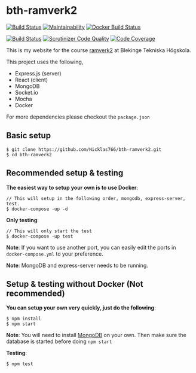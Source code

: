 # bth-ramverk2

[![Build Status](https://travis-ci.org/Nicklas766/bth-ramverk2.svg?branch=master)](https://travis-ci.org/Nicklas766/bth-ramverk2)
[![Maintainability](https://api.codeclimate.com/v1/badges/d6ec95ceea3b251a0444/maintainability)](https://codeclimate.com/github/Nicklas766/bth-ramverk2/maintainability)
[![Docker Build Status](https://img.shields.io/badge/Docker%20Build--blue.svg)](https://cloud.docker.com/swarm/nicklas766/repository/docker/nicklas766/my_image/general)

[![Build Status](https://scrutinizer-ci.com/g/Nicklas766/bth-ramverk2/badges/build.png?b=master)](https://scrutinizer-ci.com/g/Nicklas766/bth-ramverk2/build-status/master)
[![Scrutinizer Code Quality](https://scrutinizer-ci.com/g/Nicklas766/bth-ramverk2/badges/quality-score.png?b=master)](https://scrutinizer-ci.com/g/Nicklas766/bth-ramverk2/?branch=master)
[![Code Coverage](https://scrutinizer-ci.com/g/Nicklas766/bth-ramverk2/badges/coverage.png?b=master)](https://scrutinizer-ci.com/g/Nicklas766/bth-ramverk2/?branch=master)

This is my website for the course [ramverk2](https://dbwebb.se/kurser/ramverk2) at Blekinge Tekniska Högskola.

This project uses the following,

* Express.js (server)
* React      (client)
* MongoDB
* Socket.io
* Mocha
* Docker

For more dependencies please checkout the `package.json`


## Basic setup

```
$ git clone https://github.com/Nicklas766/bth-ramverk2.git
$ cd bth-ramverk2
```

## Recommended setup & testing

**The easiest way to setup your own is to use Docker**:

```
// This will setup in the following order, mongodb, express-server, test.
$ docker-compose -up -d
```

**Only testing**:
```
// This will only start the test
$ docker-compose -up test
```


**Note**: If you want to use another port, you can easily edit the ports in
`docker-compose.yml` to your preference.

**Note**: MongoDB and express-server needs to be running.


## Setup & testing without Docker (Not recommended)

**You can setup your own very quickly, just do the following**:

```
$ npm install
$ npm start
```

**Note**: You will need to install [MongoDB](https://docs.mongodb.com/manual/installation/) on your own. Then make sure
the database is started before doing `npm start`

**Testing**:

```
$ npm test
```
